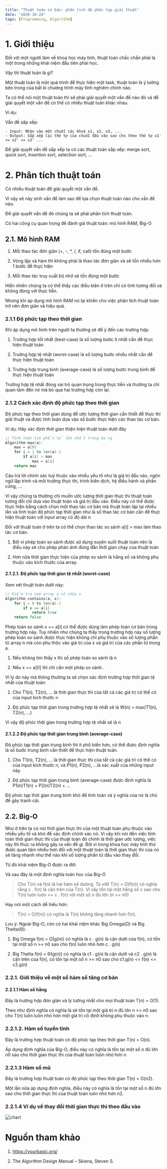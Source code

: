 ```yaml
---
title: "Thuật toán cơ bản: phân tích độ phức tạp giải thuật"
date: "2020-10-24"
tags: [Programming, Algorithm]
---
```


# 1. Giới thiệu

Đối với một người làm về khoa học máy tính, thuật toán chắc chắn phải là một trong những khái niệm đầu tiên phải học.

Vậy thì thuật toán là gi?

Một thuật toán là một quá trình để thực hiện một task, thuật toán là ý tưởng bên trong của bất kì chương trình máy tính nghiêm chỉnh nào.

Ta có thể nói một thuật toán thì sẽ phải giải quyết một vấn đề nào đó và để giải quyết một vấn đề có thể có nhiều thuật toán khác nhau.

Ví dụ:

Vấn đề sắp xếp:

```text
- Input: Nhận vào một chuỗi các khoá x1, x2, x3, ...
- Output: Sắp xếp lại thứ tự của chuỗi đầu vào sao cho theo thứ tự x1' <= x2' <= x3' ...
```

Để giải quyết vấn đề sắp xếp ta có các thuật toán sắp xếp: merge sort, quick sort, insertion sort, selection sort, ...

# 2. Phân tích thuật toán

Có nhiều thuật toán để giải quyết một vấn đề.

Vì vậy sẽ nảy sinh vấn đề làm sao để lựa chọn thuật toán nào cho vấn đề nào.

Để giải quyết vấn đề đó chúng ta sẽ phải phân tích thuật toán.

Có hai công cụ quan trọng để đánh giá thuật toán: mô hình RAM, Big-O

## 2.1. Mô hình RAM

1. Mỗi thao tác đơn giản (+, -, *, /, if, call) tốn đúng một bước

2. Vòng lặp và hàm thì không phải là thao tác đơn giản và sẽ tốn nhiều hơn 1 bước để thực hiện

3. Mỗi thao tác truy xuất bộ nhớ sẽ tốn đúng một bước

Hiển nhiên chúng ta có thể thấy các điều kiện ở trên chỉ có tính tương đối và không đúng với thực tiễn.

Nhưng khi áp dụng mô hình RAM nó lại khiến cho việc phân tích thuật toán trở nên đơn giản và hiệu quả.

### 2.1.1 Độ phức tạp theo thời gian

Khi áp dụng mô hình trên người ta thường sẽ để ý đến các trường hợp:

1. Trường hợp tốt nhất (best-case) là số lượng bước ít nhất cần để thực hiện thuật toán

2. Trường hợp tệ nhất (worst-case) là số lượng bước nhiều nhất cần để thực hiện thuật toán

3. Trường hợp trung bình (average-case) là số lượng bước trung bình để thực hiện thuật toán

Trường hợp tệ nhất đóng vai trò quan trọng trong thực tiễn và thường ta chỉ quan tâm đến nó mà bỏ qua hai trường hợp còn lại.

### 2.1.2 Cách xác định độ phức tạp theo thời gian

Độ phức tạp theo thời gian dùng để ước lượng thời gian cần thiết để thực thi giải thuật và được tính toán dựa vào số bước thực hiện các thao tác cơ bản.

Ví dụ: Hãy xác định thời gian thiện hiện thuật toán dưới đây

```Go
// Tính toán tìm phần tử lớn nhất trong mảng
Algorithm max(a):
    max ← a[0]
    for i = 1 to len(a)-1
        if a[i] > max
            max ← a[i]
    return max
```

Câu trả lời chính xác tuỳ thuộc vào nhiều yếu tố như là giá trị đầu vào, ngôn ngữ lập trình và môi trường thực thi, trình biên dịch, hệ điều hành và phần cứng, ...

Vì vậy chúng ta thường chỉ muốn ước lượng thời gian thực thi thuật toán tương đối chỉ dựa vào thuật toán và giá trị đầu vào.
Điều này có thể được thực hiện bằng cách chọn một thao tác cơ bản mà thuật toán lặp lại nhiều lần và tính toán độ phức tạp thời gian như là số thao tác cơ bản cần để thực hiện thuật toán với input array có độ dài n

Đối với thuật toán ở trên ta có thể chọn thao tác so sánh a[i] > max làm thao tác cơ bản.

1. Bởi vì phép toán so sánh được sử dụng xuyên suốt thuật toán nên là điều này sẽ cho phép phản ánh đúng đắn thời gian chạy của thuật toán

2. Hơn nữa thời gian thực hiện của phép so sánh là hằng số và không phụ thuộc vào kích thước của array.

#### 2.1.2.1. Độ phức tạp thời gian tệ nhất (worst-case)

Xem xét thuật toán dưới này:

```Go
// Kiểm tra xem array a có chứa x.
Algorithm contains(a, x):
    for i = 0 to len(a)-1
        if x == a[i]
            return true
    return false
```

Phép toán so sánh x == a[i] có thể được dùng làm phép toán cơ bản trong trường hợp này.
Tuy nhiên như chúng ta thấy trong trường hợp này số lượng phép toán so sánh được thực hiện không chỉ phụ thuộc vào số lượng phần tử array n mà còn phụ thộc vào giá trị của x và giá trị của các phần tử trong a.

1. Nếu không tìm thấy x thì số phép toán so sánh là n

2. Nếu x == a[0] thì chỉ cần một phép so sánh .

Vì lý do này mà thông thường ta sẽ chọn xác định trường hợp thời gian tệ nhất của thuật toán:

1. Cho T1(n), T2(n), ... là thời gian thực thi của tất cả các giá trị có thể có của input kích thước n

2. Độ phức tạp thời gian trong trường hợp tệ nhất sẽ là W(n) = max(T1(n), T2(n), ...)

Vì vậy độ phức thời gian trong trường hợp tệ nhất sẽ là n

#### 2.1.2.2 Độ phức tạp thời gian trung bình (average-case)

Độ phức tạp thời gian trung bình thì ít phổ biến hơn, có thể được định nghĩa là số bước trung bình cần thiết để thực hiện thuật toán.

1. Cho T1(n), T2(n), ... là thời gian thực thi của tất cả các giá tri có thể có của input kích thước n, và P1(n), P2(n), ...là xác xuất của những input này.

2. Độ phức tạp thời gian trung bình (average-case) được định nghĩa là P1(n)T1(n) + P2(n)T2(n) + ...

Độ phức tạp thời gian trung bình khó để tính toán và ý nghĩa của nó là chủ đề gây tranh cãi.

## 2.2. Big-O

Như ở trên ta có nói thời gian thực thi của một thuật toán phụ thuộc vào nhiều yếu tố và khó để xác định chính xác nó.
Vì vậy khi nói đến việc tính toán thời gian thực thi của thuật toán đó chính là thời gian ước lượng, việc này thì thực ra không gây ra vấn đề gì. Bởi vì trong khoa học máy tính thứ được quan tâm nhiều hơn đối với một thuật toán là thời gian thực thi của nó sẽ tăng nhanh như thế nào khi số lượng phần tử đầu vào thay đổi.

Từ đó khái niệm Big-O được ra đời.

Và sau đây là một định nghĩa toán học của Big-O

> Cho T(n) và f(n) là hai hàm số dương. Ta viết T(n) = O(f(n)) có nghĩa rằng c . f(n) là cận trên của T(n). Vì vậy tồn tại một hằng số c sao cho T(n) luôn luôn <= c . f(n) với một số n đủ lớn (n >= n0)

Hay nói một cách dễ hiểu hơn:

> T(n) = O(f(n)) có nghĩa là T(n) không tăng nhanh hơn f(n).

Lưu ý: Ngoài Big-O, còn có hai khái niệm khác Big Omega(Ω) và Big Thelta(Θ):

1. Big Omega f(n) = Ω(g(n)) có nghĩa là c . g(n) là cận dưới của f(n), có tồn tại một số n >= n0 sao cho f(n) luôn nhỏ hơn c . g(n)

2. Big Thelta f(n) = Θ(g(n)) có nghĩa là c1 . g(n) là cận dưới và c2 . g(n) là cận trên của f(n), có tồn tại một số n >= n0 sao cho c1.g(n) <= f(n) <= c2.g(n)

### 2.2.1. Giới thiệu về một số hàm số tăng cơ bản

#### 2.2.1.1 Hàm số hằng

Đây là trường hợp đơn giản và lý tưởng nhất cho mọi thuật toán T(n) = O(1).

Theo như định nghĩa có nghĩa là sẽ tồn tại một giá trị n đủ lớn n >= n0 sao cho T(n) luôn luôn nhỏ hơn một giá trị cố định không phụ thuộc vào n.

### 2.2.1.2. Hàm số tuyến tính

Đây là trường hợp thuật toán có độ phức tạp theo thời gian T(n) = O(n).

Áp dụng định nghĩa của Big-O, điều này có nghĩa là tồn tại một số n đủ lớn n0 sao cho thời gian thực thi của thuật toán luôn nhỏ hơn n

### 2.2.1.3 Hàm số mũ

Đây là trường hợp thuật toán có độ phức tạp theo thời gian T(n) = O(n2).

Một lần nữa áp dụng định nghĩa, điều này có nghĩa là tồn tại một số n đủ lớn sao cho thời gian thực thi của thuật toán luôn nhỏ hơn n2.

### 2.2.1.4 Ví dụ về thay đổi thời gian thực thi theo đầu vào

![chart](https://img1.daumcdn.net/thumb/R1280x0/?scode=mtistory2&fname=https%3A%2F%2Fblog.kakaocdn.net%2Fdn%2FcQ6MsN%2FbtqubeWgXC4%2FXqPDbr2YJLA03Gx5g9VIJk%2Fimg.jpg)


# Nguồn tham khảo

1. https://yourbasic.org/

2. The Algorithm Design Manual – Skiena, Steven S.
